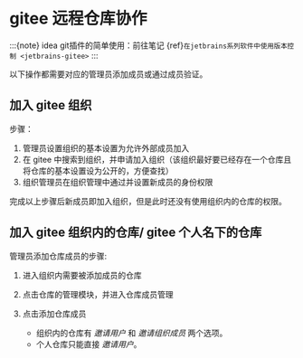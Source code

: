 # gitee 远程仓库协作

:::{note}
idea git插件的简单使用：前往笔记 {ref}`在jetbrains系列软件中使用版本控制 <jetbrains-gitee>`
:::

以下操作都需要对应的管理员添加成员或通过成员验证。

## 加入 gitee 组织

步骤：

1. 管理员设置组织的基本设置为允许外部成员加入
2. 在 gitee 中搜索到组织，并申请加入组织（该组织最好要已经存在一个仓库且将仓库的基本设置设为公开的，方便查找）
3. 组织管理员在组织管理中通过并设置新成员的身份权限

完成以上步骤后新成员即加入组织，但是此时还没有使用组织内的仓库的权限。

## 加入 gitee 组织内的仓库/ gitee 个人名下的仓库

管理员添加仓库成员的步骤:

1. 进入组织内需要被添加成员的仓库

2. 点击仓库的管理模块，并进入仓库成员管理

3. 点击添加仓库成员

   - 组织内的仓库有 *邀请用户* 和 *邀请组织成员* 两个选项。
   - 个人仓库只能直接 *邀请用户*。
